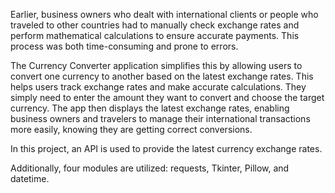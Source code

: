 Earlier, business owners who dealt with international clients or people who traveled to other countries had to manually check exchange rates and perform mathematical calculations to ensure accurate payments. This process was both time-consuming and prone to errors.

The Currency Converter application simplifies this by allowing users to convert one currency to another based on the latest exchange rates. This helps users track exchange rates and make accurate calculations. They simply need to enter the amount they want to convert and choose the target currency. The app then displays the latest exchange rates, enabling business owners and travelers to manage their international transactions more easily, knowing they are getting correct conversions.

In this project, an API is used to provide the latest currency exchange rates.

Additionally, four modules are utilized: requests, Tkinter, Pillow, and datetime.
